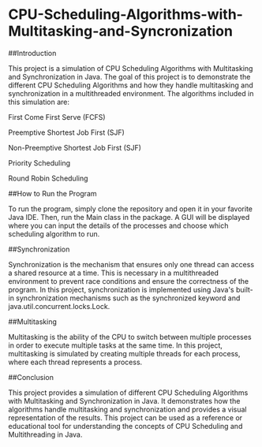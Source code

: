 # CPU-Scheduling-Algorithms-with-Multitasking-and-Syncronization

##Introduction

This project is a simulation of CPU Scheduling Algorithms with Multitasking and Synchronization in Java. The goal of this project is to demonstrate the different CPU Scheduling Algorithms and how they handle multitasking and synchronization in a multithreaded environment. The algorithms included in this simulation are:

First Come First Serve (FCFS)

Preemptive Shortest Job First (SJF)

Non-Preemptive Shortest Job First (SJF)

Priority Scheduling

Round Robin Scheduling

##How to Run the Program

To run the program, simply clone the repository and open it in your favorite Java IDE. Then, run the Main class in the package. A GUI will be displayed where you can input the details of the processes and choose which scheduling algorithm to run.

##Synchronization

Synchronization is the mechanism that ensures only one thread can access a shared resource at a time. This is necessary in a multithreaded environment to prevent race conditions and ensure the correctness of the program. In this project, synchronization is implemented using Java's built-in synchronization mechanisms such as the synchronized keyword and java.util.concurrent.locks.Lock.

##Multitasking

Multitasking is the ability of the CPU to switch between multiple processes in order to execute multiple tasks at the same time. In this project, multitasking is simulated by creating multiple threads for each process, where each thread represents a process.

##Conclusion

This project provides a simulation of different CPU Scheduling Algorithms with Multitasking and Synchronization in Java. It demonstrates how the algorithms handle multitasking and synchronization and provides a visual representation of the results. This project can be used as a reference or educational tool for understanding the concepts of CPU Scheduling and Multithreading in Java.
